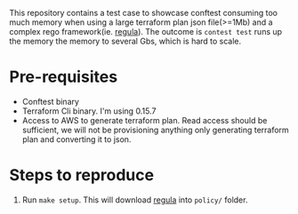This repository contains a test case to showcase conftest consuming too much memory
when using a large terraform plan json file(>=1Mb) and a complex rego
framework(ie. [regula](https://github.com/fugue/regula)). The outcome is
`contest test` runs up the memory the memory to several Gbs, which is hard to
scale.

# Pre-requisites

* Conftest binary
* Terraform Cli binary. I'm using 0.15.7
* Access to AWS to generate terraform plan. Read access should be sufficient, we
  will not be provisioning anything only generating terraform plan and
  converting it to json. 

# Steps to reproduce

1. Run `make setup`. This will download
   [regula](https://github.com/fugue/regula) into `policy/` folder. 
